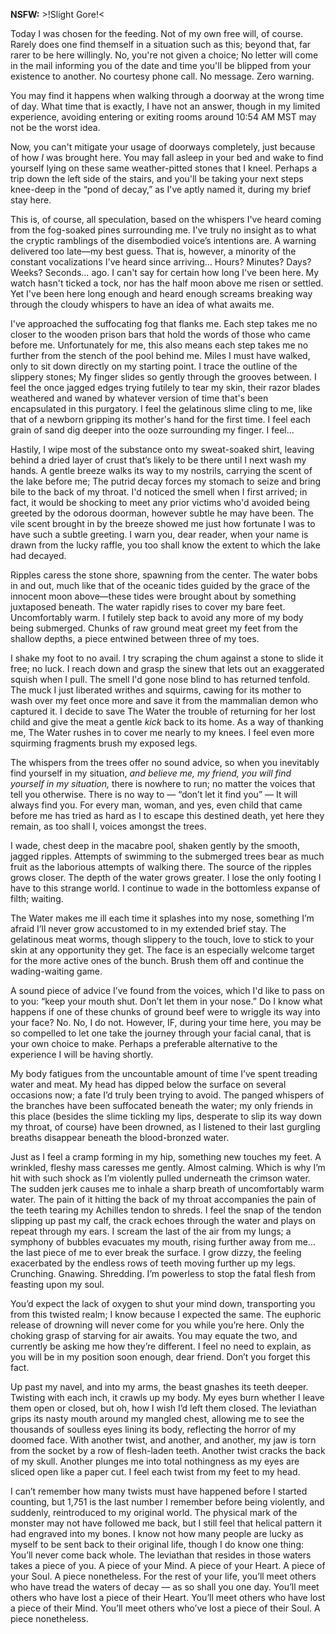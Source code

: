 **NSFW:** >!Slight Gore!<



Today I was chosen for the feeding. Not of my own free will, of course. Rarely does one find themself in a situation such as this; beyond that, far rarer to be here willingly. No, you're not given a choice; No letter will come in the mail informing you of the date and time you'll be blipped from your existence to another. No courtesy phone call. No message. Zero warning. 



You may find it happens when walking through a doorway at the wrong time of day. What time that is exactly, I have not an answer, though in my limited experience, avoiding entering or exiting rooms around 10:54 AM MST may not be the worst idea.



Now, you can't mitigate your usage of doorways completely, just because of how *I* was brought here. You may fall asleep in your bed and wake to find yourself lying on these same weather-pitted stones that I kneel. Perhaps a trip down the left side of the stairs, and you'll be taking your next steps knee-deep in the “pond of decay,” as I've aptly named it, during my brief stay here. 



This is, of course, all speculation, based on the whispers I've heard coming from the fog-soaked pines surrounding me. I've truly no insight as to what the cryptic ramblings of the disembodied voice’s intentions are. A warning delivered too late—my best guess. That is, however, a minority of the constant vocalizations I've heard since arriving… Hours? Minutes? Days? Weeks? Seconds… ago. I can't say for certain how long I've been here. My watch hasn't ticked a tock, nor has the half moon above me risen or settled. Yet I've been here long enough and heard enough screams breaking way through the cloudy whispers to have an idea of what awaits me. 



I've approached the suffocating fog that flanks me. Each step takes me no closer to the wooden prison bars that hold the words of those who came before me. Unfortunately for me, this also means each step takes me no further from the stench of the pool behind me. Miles I must have walked, only to sit down directly on my starting point. I trace the outline of the slippery stones; My finger slides so gently through the grooves between. I feel the once jagged edges trying futilely to tear my skin, their razor blades weathered and waned by whatever version of time that's been encapsulated in this purgatory. I feel the gelatinous slime cling to me, like that of a newborn gripping its mother's hand for the first time. I feel each grain of sand dig deeper into the ooze surrounding my finger. I feel…



Hastily, I wipe most of the substance onto my sweat-soaked shirt, leaving behind a dried layer of crust that’s likely to be there until I next wash my hands. A gentle breeze walks its way to my nostrils, carrying the scent of the lake before me; The putrid decay forces my stomach to seize and bring bile to the back of my throat. I'd noticed the smell when I first arrived; in fact, it would be shocking to meet any prior victims who'd avoided being greeted by the odorous doorman, however subtle he may have been. The vile scent brought in by the breeze showed me just how fortunate I was to have such a subtle greeting. I warn you, dear reader, when your name is drawn from the lucky raffle, you too shall know the extent to which the lake had decayed. 



Ripples caress the stone shore, spawning from the center. The water bobs in and out, much like that of the oceanic tides guided by the grace of the innocent moon above—these tides were brought about by something juxtaposed beneath. The water rapidly rises to cover my bare feet. Uncomfortably warm. I futilely step back to avoid any more of my body being submerged. Chunks of raw ground meat greet my feet from the shallow depths, a piece entwined between three of my toes. 



I shake my foot to no avail. I try scraping the chum against a stone to slide it free; no luck. I reach down and grasp the sinew that lets out an exaggerated squish when I pull. The smell I'd gone nose blind to has returned tenfold. The muck I just liberated writhes and squirms, cawing for its mother to wash over my feet once more and save it from the mammalian demon who captured it. I decide to save The Water the trouble of returning for her lost child and give the meat a gentle *kick* back to its home. As a way of thanking me, The Water rushes in to cover me nearly to my knees. I feel even more squirming fragments brush my exposed legs. 



The whispers from the trees offer no sound advice, so when you inevitably find yourself in my situation, *and believe me, my friend, you will find yourself in my situation,* there is nowhere to run; no matter the voices that tell you otherwise. There is no way to — “don’t let it find you” — It will always find you. For every man, woman, and yes, even child that came before me has tried as hard as I to escape this destined death, yet here they remain, as too shall I, voices amongst the trees. 



I wade, chest deep in the macabre pool, shaken gently by the smooth, jagged ripples. Attempts of swimming to the submerged trees bear as much fruit as the laborious attempts of walking there. The source of the ripples grows closer. The depth of the water grows greater. I lose the only footing I have to this strange world. I continue to wade in the bottomless expanse of filth; waiting. 



The Water makes me ill each time it splashes into my nose, something I’m afraid I’ll never grow accustomed to in my extended brief stay. The gelatinous meat worms, though slippery to the touch, love to stick to your skin at any opportunity they get. The face is an especially welcome target for the more active ones of the bunch. Brush them off and continue the wading-waiting game.



A sound piece of advice I’ve found from the voices, which I'd like to pass on to you: “keep your mouth shut. Don’t let them in your nose.” Do I know what happens if one of these chunks of ground beef were to wriggle its way into your face? No. No, I do not. However, IF, during your time here, you may be so compelled to let one take the journey through your facial canal, that is your own choice to make. Perhaps a preferable alternative to the experience I will be having shortly. 



My body fatigues from the uncountable amount of time I’ve spent treading water and meat. My head has dipped below the surface on several occasions now; a fate I’d truly been trying to avoid. The panged whispers of the branches have been suffocated beneath the water; my only friends in this place (besides the slime tickling my lips, desperate to slip its way down my throat, of course) have been drowned, as I listened to their last gurgling breaths disappear beneath the blood-bronzed water. 



Just as I feel a cramp forming in my hip, something new touches my feet. A wrinkled, fleshy mass caresses me gently. Almost calming. Which is why I’m hit with such shock as I’m violently pulled underneath the crimson water. The sudden jerk causes me to inhale a sharp breath of uncomfortably warm water. The pain of it hitting the back of my throat accompanies the pain of the teeth tearing my Achilles tendon to shreds. I feel the snap of the tendon slipping up past my calf, the crack echoes through the water and plays on repeat through my ears. I scream the last of the air from my lungs; a symphony of bubbles evacuates my mouth, rising further away from me… the last piece of me to ever break the surface. I grow dizzy, the feeling exacerbated by the endless rows of teeth moving further up my legs. Crunching. Gnawing. Shredding. I’m powerless to stop the fatal flesh from feasting upon my soul. 



You’d expect the lack of oxygen to shut your mind down, transporting you from this twisted realm; I know because I expected the same. The euphoric release of drowning will never come for you while you’re here. Only the choking grasp of starving for air awaits. You may equate the two, and currently be asking me how they’re different. I feel no need to explain, as you will be in my position soon enough, dear friend. Don’t you forget this fact. 



Up past my navel, and into my arms, the beast gnashes its teeth deeper. Twisting with each inch, it crawls up my body. My eyes burn whether I leave them open or closed, but oh, how I wish I’d left them closed. The leviathan grips its nasty mouth around my mangled chest, allowing me to see the thousands of soulless eyes lining its body, reflecting the horror of my doomed face. With another twist, and another, and another, my jaw is torn from the socket by a row of flesh-laden teeth. Another twist cracks the back of my skull. Another plunges me into total nothingness as my eyes are sliced open like a paper cut. I feel each twist from my feet to my head. 



I can’t remember how many twists must have happened before I started counting, but 1,751 is the last number I remember before being violently, and suddenly, reintroduced to my original world. The physical mark of the monster may not have followed me back, but I still feel that helical pattern it had engraved into my bones. I know not how many people are lucky as myself to be sent back to their original life, though I do know one thing: You’ll never come back whole. The leviathan that resides in those waters takes a piece of you. A piece of your Mind. A piece of your Heart. A piece of your Soul. A piece nonetheless. For the rest of your life, you’ll meet others who have tread the waters of decay — as so shall you one day. You’ll meet others who have lost a piece of their Heart. You’ll meet others who have lost a piece of their Mind. You’ll meet others who’ve lost a piece of their Soul. A piece nonetheless. 